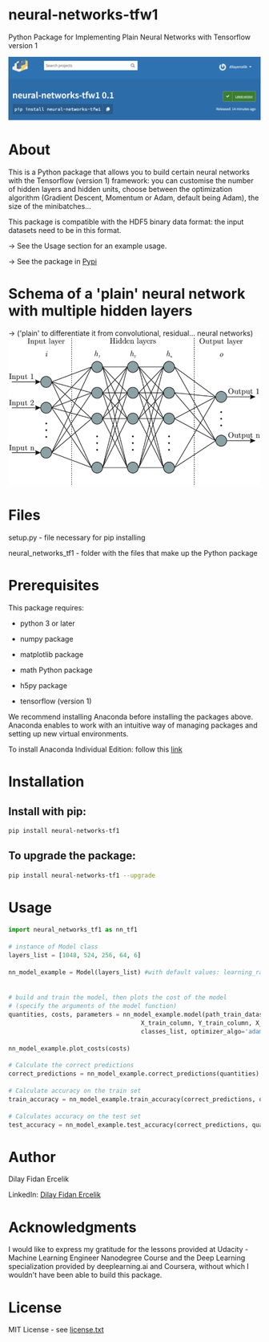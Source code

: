 # neural-networks-tfw1
Python Package for Implementing Plain Neural Networks with Tensorflow version 1

![img](https://github.com/dilayercelik/neural-networks-tfw1/blob/master/img1.png)

# About
This is a Python package that allows you to build certain neural networks with the Tensorflow (version 1) framework: you can customise the number of hidden layers and hidden units, choose between the optimization algorithm (Gradient Descent, Momentum or Adam, default being Adam), the size of the minibatches...

This package is compatible with the HDF5 binary data format: the input datasets need to be in this format.

-> See the Usage section for an example usage.

-> See the package in [Pypi](https://pypi.org/project/neural-networks-tfw1/)

# Schema of a 'plain' neural network with multiple hidden layers 

-> ('plain' to differentiate it from convolutional, residual... neural networks)
![img2](https://github.com/dilayercelik/neural-networks-tfw1/blob/master/img2.png)

# Files
setup.py - file necessary for pip installing

neural_networks_tf1 - folder with the files that make up the Python package

# Prerequisites
This package requires:
- python 3 or later  

- numpy package

- matplotlib package

- math Python package

- h5py package

- tensorflow (version 1)

We recommend installing Anaconda before installing the packages above.
Anaconda enables to work with an intuitive way of managing packages and setting up new virtual environments.

To install Anaconda Individual Edition: follow this [link](https://docs.anaconda.com/anaconda/install/)


# Installation
## Install with pip:

```bash
pip install neural-networks-tf1
```

## To upgrade the package:

```bash
pip install neural-networks-tf1 --upgrade
```

# Usage

```python
import neural_networks_tf1 as nn_tf1

# instance of Model class
layers_list = [1048, 524, 256, 64, 6]

nn_model_example = Model(layers_list) #with default values: learning_rate=0.001, n_epochs=10, minibatch_size=32):


# build and train the model, then plots the cost of the model
# (specify the arguments of the model function)
quantities, costs, parameters = nn_model_example.model(path_train_dataset, path_test_dataset,
                                     X_train_column, Y_train_column, X_test_column, Y_test_column,
                                     classes_list, optimizer_algo='adam', print_cost=True)

nn_model_example.plot_costs(costs)

# Calculate the correct predictions
correct_predictions = nn_model_example.correct_predictions(quantities)

# Calculate accuracy on the train set
train_accuracy = nn_model_example.train_accuracy(correct_predictions, quantities)

# Calculates accuracy on the test set
test_accuracy = nn_model_example.test_accuracy(correct_predictions, quantities)
```


# Author
Dilay Fidan Ercelik

LinkedIn: [Dilay Fidan Ercelik](https://www.linkedin.com/in/dilay-fidan-ercelik-682675194/)

# Acknowledgments
I would like to express my gratitude for the lessons provided at Udacity - Machine Learning Engineer Nanodegree Course
and the Deep Learning specialization provided by deeplearning.ai and Coursera, without which I wouldn't have been able to build this package.

# License
MIT License - see [license.txt](https://github.com/dilayercelik/neural-networks-tfw1/blob/master/neural_networks_tfw1/license.txt)
